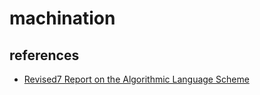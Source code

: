 # machination

## references

- [Revised7 Report on the Algorithmic Language Scheme](https://standards.scheme.org/official/r7rs.pdf)
